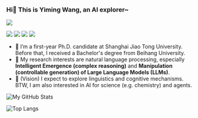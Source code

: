 

<!--
**Alsace08/Alsace08** is a ✨ _special_ ✨ repository because its `README.md` (this file) appears on your GitHub profile.

Here are some ideas to get you started:

- 🔭 I’m currently working on ...
- 🌱 I’m currently learning ...
- 👯 I’m looking to collaborate on ...
- 🤔 I’m looking for help with ...
- 💬 Ask me about ...
- 📫 How to reach me: ...
- 😄 Pronouns: ...
- ⚡ Fun fact: ...
-->
### Hi👋 This is Yiming Wang, an AI explorer~

![](https://komarev.com/ghpvc/?username=alsace08)

<a href = "mailto: alsaceym@gmail.com"><img src="https://img.shields.io/badge/-GMail-yellow?style=plastic&logo=gmail&logoColor=red" target="_blank"></a> <a href = "https://www.zhihu.com/people/yikou-niao-93"><img src="https://img.shields.io/badge/-ZhiHu(知乎)-blue?style=plastic&logo=zhihu&logoColor=white" target="_blank"></a> <a href = "https://alsace08.github.io"><img src="https://img.shields.io/badge/-Blog-green?style=plastic&logo=blog" target="_blank"></a> <a href = "https://alsace08.github.io/cv/index.html"><img src="https://img.shields.io/badge/-Curriculum%20Vitae-white?style=plastic&logo=cv" target="_blank"></a>

- 🔭 I’m a first-year Ph.D. candidate at Shanghai Jiao Tong University. Before that, I received a Bachelor's degree from Beihang University.
- 🌱 My research interests are natural language processing, especially **Intelligent Emergence (complex reasoning)** and **Manipulation (controllable generation) of Large Language Models (LLMs)**. 
- 🤔 (Vision) I expect to explore linguistics and cognitive mechanisms. BTW, I am also interested in AI for science (e.g. chemistry) and agents.

![My GitHub Stats](https://github-readme-stats.vercel.app/api?username=Alsace08&theme=vue&show_icons=true)

![Top Langs](https://github-readme-stats.vercel.app/api/top-langs/?username=Alsace08&layout=compact&theme=vue)
